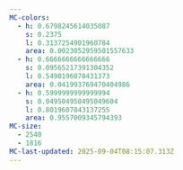 ```yaml
---
MC-colors:
  - h: 0.6798245614035087
    s: 0.2375
    l: 0.3137254901960784
    area: 0.0023052959501557633
  - h: 0.6666666666666666
    s: 0.09565217391304352
    l: 0.5490196078431373
    area: 0.041993769470404986
  - h: 0.5999999999999994
    s: 0.049504950495049604
    l: 0.8019607843137255
    area: 0.9557009345794393
MC-size:
  - 2540
  - 1816
MC-last-updated: 2025-09-04T08:15:07.313Z
---
```

